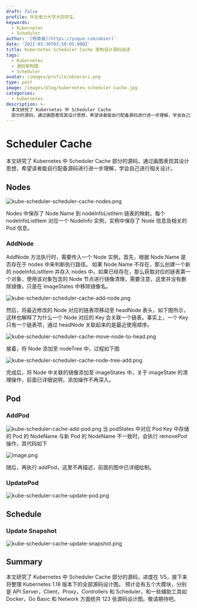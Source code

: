 ```yaml
---
draft: false
profile: 华北电力大学大四学生。
keywords:
  - Kubernetes
  - Scheduler
author: '[杨鼎睿](https://yuque.com/abser)'
date: '2021-03-30T03:50:05.000Z'
title: Kubernetes Scheduler Cache 架构设计源码阅读
tags:
  - Kubernetes
  - 源码架构图
  - Scheduler
avatar: /images/profile/abserari.png
type: post
image: /images/blog/kubernetes-scheduler-cache.jpg
categories:
  - kubernetes
description: >-
  本文研究了 Kubernetes 中 Scheduler Cache
  部分的源码，通过画图表现其设计思想，希望读者能自行配备源码进行进一步理解，学会自己进行相关设计。
---
```


# Scheduler Cache

本文研究了 Kubernetes 中 Scheduler Cache 部分的源码，通过画图表现其设计思想，希望读者能自行配备源码进行进一步理解，学会自己进行相关设计。

## Nodes

![kube-scheduler-scheduler-cache-nodes.png](../.gitbook/assets/nodes%20%281%29.png)

Nodes 中保存了 Node.Name 到 nodeInfoListItem 链表的映射。每个 nodeInfoListItem 对应一个 NodeInfo 实例，实例中保存了 Node 信息及相关的 Pod 信息。

### AddNode

AddNode 方法执行时，需要传入一个 Node 实例。首先，根据 Node.Name 是否存在于 nodes 中来判断执行路径。 如果 Node.Name 不存在，那么创建一个新的 nodeInfoListItem 并存入 nodes 中。如果已经存在，那么获取对应的链表第一个对象，使用该对象包含的 Node 节点进行镜像清理，需要注意，这里并没有删除镜像，只是在 imageStates 中移除镜像名。

![kube-scheduler-scheduler-cache-add-node.png](../.gitbook/assets/add-node%20%281%29.png)

然后，将最近修改的 Node 对应的链表项移动至 headNode 表头，如下图所示，这样也解释了为什么一个 Node 对应的 Key 会关联一个链表。事实上，一个 Key 只有一个链表项，通过 headNode 关联起来的是最近使用顺序。

![kube-scheduler-scheduler-cache-move-node-to-head.png](../.gitbook/assets/headNode.png)

接着，将 Node 添加至 nodeTree 中，过程如下图

![kube-scheduler-scheduler-cache-node-tree-add.png](../.gitbook/assets/tree-add%20%281%29.png)

完成后，将 Node 中关联的镜像添加至 imageStates 中，关于 imageState 的清理操作，前面已详细说明，添加操作不再深入。

## Pod

### AddPod

![kube-scheduler-cache-add-pod.png](../.gitbook/assets/add-pod.png) 当 podStates 中对应 Pod Key 中存储的 Pod 的 NodeName 与新 Pod 的 NodeName 不一致时，会执行 removePod 操作，其代码如下

![image.png](../.gitbook/assets/remove-pod.png)

随后，再执行 addPod，这里不再描述，前面的图中已详细绘制。

### UpdatePod

![kube-scheduler-cache-update-pod.png](../.gitbook/assets/update-pod.png)

## Schedule

### Update Snapshot

![kube-scheduler-cache-update-snapshot.png](../.gitbook/assets/update-snapshot%20%281%29.png)

## Summary

本文研究了 Kubernetes 中 Scheduler Cache 部分的源码，进度在 1/5，接下来将整理 Kubernetes 1.18 版本下的全部源码设计图。 预计会有五个大模块，分别是 API Server，Client，Proxy，Controllers 和 Scheduler，和一些辅助工具如 Docker，Go Basic 和 Network 方面统共 123 张源码设计图。敬请期待吧。

